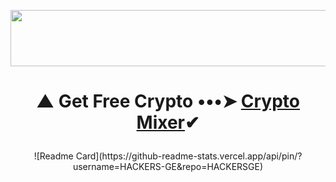 <p align="center">
  <img width="728" height="90" src="https://media.giphy.com/media/NcSRM70PbxRbR0PMZJ/giphy.gif">
</p>

# <p align="center"> ▲ Get Free Crypto •••➤ <a href="https://www.gate.io/ref/3301721">Crypto Mixer</a>✔</p>

<p align="center"> ![Readme Card](https://github-readme-stats.vercel.app/api/pin/?username=HACKERS-GE&repo=HACKERSGE) </p>
